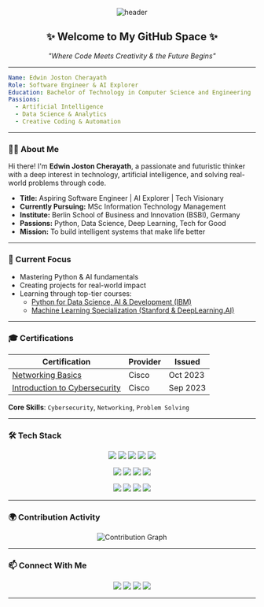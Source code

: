 
<!-- Futuristic GitHub README by ChatGPT -->

<p align="center">
  <img src="https://capsule-render.vercel.app/api?type=waving&color=0d47a1&height=200&section=header&text=Edwin%20Joston%20Cherayath&fontSize=40&fontColor=ffffff&animation=fadeIn" alt="header" />
</p>

<h2 align="center">✨ Welcome to My GitHub Space ✨</h2>
<p align="center"><i>"Where Code Meets Creativity & the Future Begins"</i></p>

---



```yaml
Name: Edwin Joston Cherayath
Role: Software Engineer & AI Explorer
Education: Bachelor of Technology in Computer Science and Engineering
Passions:
  - Artificial Intelligence
  - Data Science & Analytics
  - Creative Coding & Automation
```

---

### 👨‍💻 About Me

Hi there! I'm **Edwin Joston Cherayath**, a passionate and futuristic thinker with a deep interest in technology, artificial intelligence, and solving real-world problems through code.

- **Title:** Aspiring Software Engineer | AI Explorer | Tech Visionary  
- **Currently Pursuing:** MSc Information Technology Management  
- **Institute:** Berlin School of Business and Innovation (BSBI), Germany  
- **Passions:** Python, Data Science, Deep Learning, Tech for Good  
- **Mission:** To build intelligent systems that make life better  

---

### 🚀 Current Focus

- Mastering Python & AI fundamentals  
- Creating projects for real-world impact  
- Learning through top-tier courses:
  - [Python for Data Science, AI & Development (IBM)](https://www.coursera.org/learn/python-for-applied-data-science-ai)
  - [Machine Learning Specialization (Stanford & DeepLearning.AI)](https://www.coursera.org/specializations/machine-learning-introduction)

---
### 🎓 Certifications

| Certification | Provider | Issued |
|---------------|----------|--------|
| [Networking Basics](https://www.credly.com/badges/df6fe65d-c719-412e-96b1-0e3d3ff1e2c2) | Cisco | Oct 2023 |
| [Introduction to Cybersecurity](https://www.credly.com/badges/51c8e68a-cb02-45cb-94e2-e9828c6b7eb4) | Cisco | Sep 2023 |

**Core Skills**: `Cybersecurity`, `Networking`, `Problem Solving`

---
### 🛠 Tech Stack

<p align="center">
  <img src="https://img.shields.io/badge/Python-3776AB?style=for-the-badge&logo=python&logoColor=white"/>
  <img src="https://img.shields.io/badge/JavaScript-F7DF1E?style=for-the-badge&logo=javascript&logoColor=black"/>
  <img src="https://img.shields.io/badge/SQL-336791?style=for-the-badge&logo=postgresql&logoColor=white"/>
  <img src="https://img.shields.io/badge/HTML5-E34F26?style=for-the-badge&logo=html5&logoColor=white"/>
  <img src="https://img.shields.io/badge/CSS3-1572B6?style=for-the-badge&logo=css3&logoColor=white"/>
</p>
<p align="center">
  <img src="https://img.shields.io/badge/Pandas-150458?style=for-the-badge&logo=pandas&logoColor=white"/>
  <img src="https://img.shields.io/badge/Numpy-013243?style=for-the-badge&logo=numpy&logoColor=white"/>
  <img src="https://img.shields.io/badge/TensorFlow-FF6F00?style=for-the-badge&logo=tensorflow&logoColor=white"/>
  <img src="https://img.shields.io/badge/Scikit--Learn-F7931E?style=for-the-badge&logo=scikit-learn&logoColor=white"/>
</p>
<p align="center">
  <img src="https://img.shields.io/badge/Git-F05032?style=for-the-badge&logo=git&logoColor=white"/>
  <img src="https://img.shields.io/badge/GitHub-181717?style=for-the-badge&logo=github&logoColor=white"/>
  <img src="https://img.shields.io/badge/Jupyter-F37626?style=for-the-badge&logo=jupyter&logoColor=white"/>
  <img src="https://img.shields.io/badge/VS%20Code-007ACC?style=for-the-badge&logo=visual-studio-code&logoColor=white"/>
</p>

---
### 🌍 Contribution Activity

<p align="center">
  <img src="https://github-readme-activity-graph.vercel.app/graph?username=edwinjostonc&bg_color=0d1117&color=00e7ff&line=00e7ff&point=ffffff&area=true&hide_border=true" alt="Contribution Graph"/>
</p>

---

### 📫 Connect With Me

<p align="center">
  <a href="https://www.linkedin.com/in/edwin-j-cherayath-649540212"><img src="https://img.shields.io/badge/LinkedIn-blue?style=for-the-badge&logo=linkedin&logoColor=white"/></a>
  <a href="https://github.com/edwinjostonc"><img src="https://img.shields.io/badge/GitHub-black?style=for-the-badge&logo=github&logoColor=white"/></a>
  <a href="https://instagram.com/edwinjostonc"><img src="https://img.shields.io/badge/Instagram-E4405F?style=for-the-badge&logo=instagram&logoColor=white"/></a>
  <a href="mailto:edwinjc1999@icloud.com"><img src="https://img.shields.io/badge/Email-8A2BE2?style=for-the-badge&logo=gmail&logoColor=white"/></a>
</p>

---



